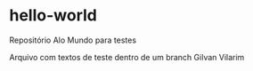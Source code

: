 # hello-world
Repositório Alo Mundo para testes

Arquivo com textos de teste dentro de um branch
Gilvan Vilarim

